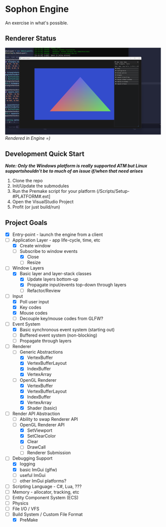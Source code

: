 # Sophon Engine

An exercise in what's possible.

## Renderer Status

![RendererScreenshot](Docs/Img/screenshot.png)
*Rendered in Engine =)*

## Development Quick Start
***Note: Only the Windows platform is really supported ATM but Linux supportshouldn't be to much of an issue if/when that need arises***
1. Clone the repo
2. Init/Update the submodules
3. Run the Premake script for your platform (/Scripts/Setup-#PLATFORM#.ext]
4. Open the VisualStudio Project
5. Profit (or just build/run)

## Project Goals
- [x] Entry-point - launch the engine from a client
- [ ] Application Layer - app life-cycle, time, etc
	- [x] Create window
	- [ ] Subscribe to window events
		- [x] Close
		- [ ] Resize
- [ ] Window Layers
  - [x] Basic layer and layer-stack classes
	- [x] Update layers bottom-up
	- [x] Propagate input/events top-down through layers
	- [ ] Refactor/Review
- [ ] Input
  - [x] Poll user input
  - [x] Key codes
  - [x] Mouse codes
  - [ ] Decouple key/mouse codes from GLFW?
- [ ] Event System
	- [x] Basic synchronous event system (starting out)
	- [ ] Buffered event system (non-blocking)
	- [ ] Propagate through layers
- [ ] Renderer
  - [ ] Generic Abstractions
    - [x] VertexBuffer
    - [x] VertexBufferLayout
    - [x] IndexBuffer
    - [x] VertexArray
  - [ ] OpenGL Renderer
    - [x] VertexBuffer
    - [x] VertexBufferLayout
    - [x] IndexBuffer
    - [x] VertexArray
    - [x] Shader (basic)
- [ ] Render API Abstraction
  - [ ] Ability to swap Renderer API
  - [ ] OpenGL Renderer API
    - [x] SetViewport 
    - [x] SetClearColor
    - [x] Clear
    - [ ] DrawCall
    - [ ] Renderer Submission
- [ ] Debugging Support
	- [x] logging
	- [x] basic ImGui (glfw)
	- [ ] useful ImGui
	- [ ] other ImGui platforms?
- [ ] Scripting Language - C#, Lua, ???
- [ ] Memory - allocator, tracking, etc
- [ ] Entity Component System (ECS)
- [ ] Physics
- [ ] File I/O / VFS
- [ ] Build System / Custom File Format
	- [x] PreMake
